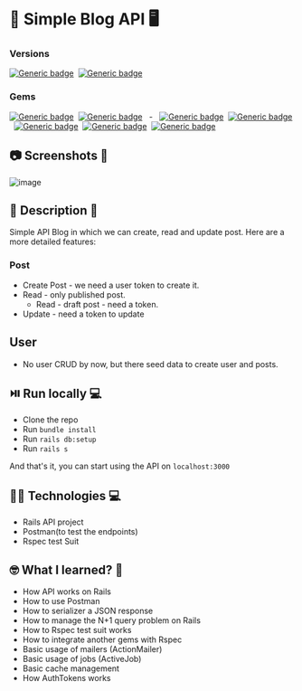 # 📝 Simple Blog API 🖥️

### Versions

[![Generic badge](https://img.shields.io/badge/Ruby->= v2.5.1-blue?&style=plastic)](https://www.ruby-lang.org/en/downloads/releases/)&nbsp;&nbsp;[![Generic badge](https://img.shields.io/badge/Rails->= v5.2.1.1-blue?&style=plastic)](https://rubygems.org/gems/rails/versions)

### Gems

[![Generic badge](https://img.shields.io/badge/💎-active__model__serializer-important?&style=plastic)](https://rubygems.org/gems/active_model_serializers)&nbsp;&nbsp;[![Generic badge](https://img.shields.io/badge/💎-letter__opener-important?&style=plastic)](https://rubygems.org/gems/letter_opener/versions/1.4.1?locale=es)&nbsp;&nbsp; -&nbsp;&nbsp; [![Generic badge](https://img.shields.io/badge/🧪-rspec--rails-important?&style=plastic)](https://rubygems.org/gems/rspec-rails)&nbsp;&nbsp;[![Generic badge](https://img.shields.io/badge/🧪-factory__bot__rails-important?&style=plastic)](https://rubygems.org/gems/factory_bot_rails)&nbsp;&nbsp;[![Generic badge](https://img.shields.io/badge/🧪-shoulda--matchers-important?&style=plastic)](https://matchers.shoulda.io/)&nbsp;&nbsp;[![Generic badge](https://img.shields.io/badge/🧪-faker-important?&style=plastic)](https://rubygems.org/gems/faker)&nbsp;&nbsp;[![Generic badge](https://img.shields.io/badge/🧪-database__cleaner-important?&style=plastic)](https://rubygems.org/gems/database_cleaner)

## 📷 Screenshots 🎥

![image](https://user-images.githubusercontent.com/13999498/204707292-0cfdbb51-449b-4853-a9c7-3bafeeae8188.png)

## 📝 Description 📖

Simple API Blog in which we can create, read and update post. Here are a more detailed features:

### Post

- Create Post - we need a user token to create it.
- Read - only published post.
  - Read - draft post - need a token.
- Update - need a token to update

## User

- No user CRUD by now, but there seed data to create user and posts.

## ⏯️ Run locally 💻️

- Clone the repo
- Run `bundle install`
- Run `rails db:setup`
- Run `rails s`

And that's it, you can start using the API on `localhost:3000`

## 👨‍💻 Technologies 💻️

- Rails API project
- Postman(to test the endpoints)
- Rspec test Suit

## 🤓 What I learned? 🧠

- How API works on Rails
- How to use Postman
- How to serializer a JSON response
- How to manage the N+1 query problem on Rails
- How to Rspec test suit works
- How to integrate another gems with Rspec
- Basic usage of mailers (ActionMailer)
- Basic usage of jobs (ActiveJob)
- Basic cache management
- How AuthTokens works
